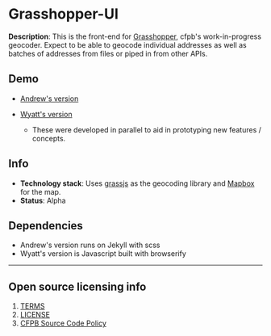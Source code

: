 # Grasshopper-UI

**Description**: This is the front-end for [Grasshopper](https://github.com/cfpb/grasshopper), cfpb's work-in-progress geocoder.
Expect to be able to geocode individual addresses as well as batches of addresses from files or piped in from other APIs.

## Demo
  - [Andrew's version](http://cfpb.github.io/grasshopper-ui/andrew/)
  - [Wyatt's version](http://cfpb.github.io/grasshopper-ui/wyatt/)

    - These were developed in parallel to aid in prototyping new features / concepts.

## Info
  - **Technology stack**: Uses [grassjs](https://github.com/wpears/grassjs) as the geocoding library and [Mapbox](https://www.mapbox.com/mapbox.js/api/v2.1.5/) for the map.
  - **Status**:  Alpha

## Dependencies

  - Andrew's version runs on Jekyll with scss
  - Wyatt's version is Javascript built with browserify

----

## Open source licensing info
1. [TERMS](TERMS.md)
2. [LICENSE](LICENSE)
3. [CFPB Source Code Policy](https://github.com/cfpb/source-code-policy/)
